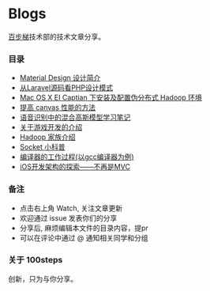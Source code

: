 # Blogs

[百步梯](http://www.100steps.net/)技术部的技术文章分享。

### 目录

* [Material Design 设计简介](https://github.com/100steps/Blogs/issues/13)
* [从Laravel源码看PHP设计模式](https://github.com/100steps/Blogs/issues/12)
* [Mac OS X EI Captian 下安装及配置伪分布式 Hadoop 环境](https://github.com/100steps/Blogs/issues/10)
* [提高 canvas 性能的方法](https://github.com/100steps/Blogs/issues/9)
* [语音识别中的混合高斯模型学习笔记](https://github.com/100steps/Blogs/issues/8)
* [关于游戏开发的介绍](https://github.com/100steps/Blogs/issues/6)
* [Hadoop 家族介绍](https://github.com/100steps/Blogs/issues/4)
* [Socket 小科普](https://github.com/100steps/Blogs/issues/3)
* [编译器的工作过程(以gcc编译器为例)](https://github.com/100steps/Blogs/issues/2)
* [iOS开发架构的探索——不再是MVC](https://github.com/100steps/Blogs/issues/1)

### 备注

* 点击右上角 Watch, 关注文章更新
* 欢迎通过 issue 发表你们的分享
* 分享后, 麻烦编辑本文件的目录内容，提pr
* 可以在评论中通过 @ 通知相关同学和分组

### 关于 100steps

创新，只为与你分享。
